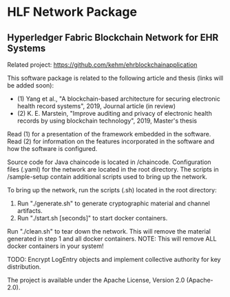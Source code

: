 # HLF Network Package
## Hyperledger Fabric Blockchain Network for EHR Systems

Related project: <https://github.com/kehm/ehrblockchainapplication>

This software package is related to the following article and thesis (links will be added soon):
- (1) Yang et al., "A blockchain-based architecture for securing electronic health record systems", 2019, Journal article (in review)
- (2) K. E. Marstein, "Improve auditing and privacy of electronic health records by using blockchain technology", 2019, Master's thesis

Read (1) for a presentation of the framework embedded in the software.
Read (2) for information on the features incorporated in the software and how the software is configured.

Source code for Java chaincode is located in /chaincode.
Configuration files (.yaml) for the network are located in the root directory.
The scripts in /sample-setup contain additional scripts used to bring up the network.

To bring up the network, run the scripts (.sh) located in the root directory:

1. Run "./generate.sh" to generate cryptographic material and channel artifacts.
2. Run "./start.sh [seconds]" to start docker containers.

Run "./clean.sh" to tear down the network. This will remove the material generated in step 1 and all docker containers.
NOTE: This will remove ALL docker containers in your system!

TODO: Encrypt LogEntry objects and implement collective authority for key distribution.

The project is available under the Apache License, Version 2.0 (Apache-2.0).
